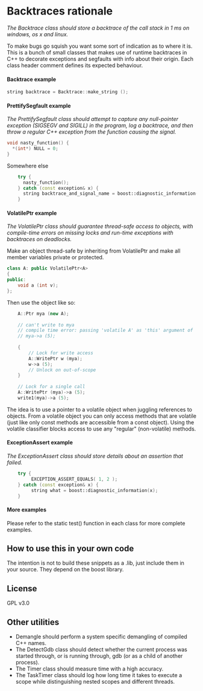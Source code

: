 Backtraces rationale
====================
_The Backtrace class should store a backtrace of the call stack in 1 ms on windows, os x and linux._

To make bugs go squish you want some sort of indication as to where it is. This is a bunch of small classes that makes use of runtime backtraces in C++ to decorate exceptions and segfaults with info about their origin. Each class header comment defines its expected behaviour. 


#### Backtrace example ####

````cpp
string backtrace = Backtrace::make_string ();
````

#### PrettifySegfault example ####
_The PrettifySegfault class should attempt to capture any null-pointer exception (SIGSEGV and SIGILL) in the program, log a backtrace, and then throw a regular C++ exception from the function causing the signal._

````cpp
void nasty_function() {
  *(int*) NULL = 0;
}
````

Somewhere else

````cpp
    try {
      nasty_function();       
    } catch (const exception& x) {
      string backtrace_and_signal_name = boost::diagnostic_information(x);
    }
````

#### VolatilePtr example ####
_The VolatilePtr class should guarantee thread-safe access to objects, with compile-time errors on missing locks and run-time exceptions with backtraces on deadlocks._

Make an object thread-safe by inheriting from VolatilePtr and make all member variables private or protected.

````cpp
class A: public VolatilePtr<A>
{
public:
    void a (int v);
};
````

Then use the object like so:

````cpp
    A::Ptr mya (new A);
    
    // can't write to mya
    // compile time error: passing 'volatile A' as 'this' argument of 'void A::a (int)' discards qualifiers
    // mya->a (5);
    
    {
        // Lock for write access
        A::WritePtr w (mya);
        w->a (5);
        // Unlock on out-of-scope
    }
    
    // Lock for a single call
    A::WritePtr (mya)->a (5);
    write1(mya)->a (5);
````

The idea is to use a pointer to a volatile object when juggling references to objects. From a volatile object you can only access methods that are volatile (just like only const methods are accessible from a const object). Using the volatile classifier blocks access to use any "regular" (non-volatile) methods.


#### ExceptionAssert example ####
_The ExceptionAssert class should store details about an assertion that failed._

````cpp
    try {
         EXCEPTION_ASSERT_EQUALS( 1, 2 );
    } catch (const exception& x) {
         string what = boost::diagnostic_information(x);
    }
````

#### More examples ####
Please refer to the static test() function in each class for more complete examples.


## How to use this in your own code ##

The intention is not to build these snippets as a .lib, just include them in your source. They depend on the boost library.


## License ##

GPL v3.0


## Other utilities ##

- Demangle should perform a system specific demangling of compiled C++ names.
- The DetectGdb class should detect whether the current process was started through, or is running through, gdb (or as a child of another process).
- The Timer class should measure time with a high accuracy.
- The TaskTimer class should log how long time it takes to execute a scope while distinguishing nested scopes and different threads.
